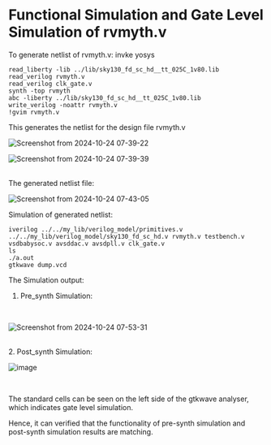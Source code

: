 # Functional Simulation and Gate Level Simulation of rvmyth.v
To generate netlist of rvmyth.v:
invke yosys
``` 
read_liberty -lib ../lib/sky130_fd_sc_hd__tt_025C_1v80.lib
read_verilog rvmyth.v
read_verilog clk_gate.v
synth -top rvmyth
abc -liberty ../lib/sky130_fd_sc_hd__tt_025C_1v80.lib
write_verilog -noattr rvmyth.v
!gvim rvmyth.v
```
This generates the netlist for the design file rvmyth.v
<br>

![Screenshot from 2024-10-24 07-39-22](https://github.com/user-attachments/assets/414451b8-11bc-457f-b959-0b28ab0fb92f)

![Screenshot from 2024-10-24 07-39-39](https://github.com/user-attachments/assets/72ded39f-d918-4442-b340-8f46462751e5)

<br> The generated netlist file:
<br>

![Screenshot from 2024-10-24 07-43-05](https://github.com/user-attachments/assets/168ccd71-3078-4218-b103-a3019958f022)

Simulation of generated netlist:

```
iverilog ../../my_lib/verilog_model/primitives.v ../../my_lib/verilog_model/sky130_fd_sc_hd.v rvmyth.v testbench.v vsdbabysoc.v avsddac.v avsdpll.v clk_gate.v
ls
./a.out
gtkwave dump.vcd
```

The Simulation output:
<br>
1. Pre_synth Simulation:
<br>

![Screenshot from 2024-10-24 07-53-31](https://github.com/user-attachments/assets/c00f71ef-4aef-405c-8375-9446e303ee6c)

<br>
2. Post_synth Simulation:
<br>

![image](https://github.com/user-attachments/assets/b8db84d8-586f-4da4-b65c-7dfd59ad4ad1)


<br>

The standard cells can be seen on the left side of the gtkwave analyser, which indicates gate level simulation.
<br>


Hence, it can verified that the functionality of pre-synth simulation and post-synth simulation results are matching.

